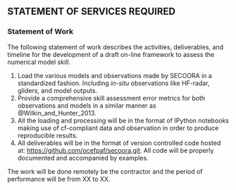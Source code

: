 <!--
pandoc --standalone --smart \
       --bibliography ../references/references.bib \
       --from markdown SOW.md \
       --to docx \
       --output SOW-filipe.docx
-->

<!--
pandoc --standalone --smart \
       --latex-engine=xelatex \
       --bibliography ../references/references.bib \
       --from markdown SOW.md \
       --to latex \
       --output SOW-filipe.pdf
-->

## STATEMENT OF SERVICES REQUIRED

### Statement of Work

The following statement of work describes the activities, deliverables, and
timeline for the development of a draft on-line framework to assess the
numerical model skill.

1. Load the various models and observations made by SECOORA in a standardized
   fashion.  Including *in-situ* observations like HF-radar, gliders, and
   model outputs.
2. Provide a comprehensive skill assessment error metrics for both observations
   and models in a similar manner as @Wilkin_and_Hunter_2013.
3. All the loading and processing will be in the format of IPython notebooks
   making use of cf-compliant data and observation in order to produce
   reproducible results.
4. All deliverables will be in the format of version controlled code hosted at:
   https://github.com/ocefpaf/secoora.git.  All code will be properly
   documented and accompanied by examples.

The work will be done remotely be the contractor and the period of performance
will be from XX to XX.
